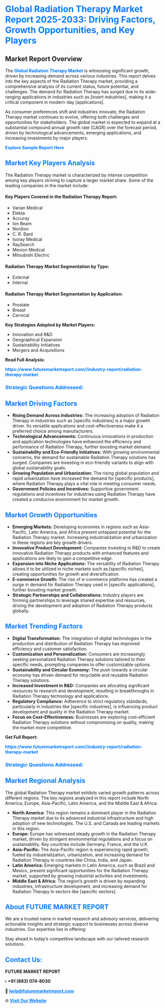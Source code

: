 <h1 style="color: #007BFF;">Global Radiation Therapy Market Report 2025-2033: Driving Factors, Growth Opportunities, and Key Players</h1>

<section id="overview">
<h2>Market Report Overview</h2>
<p>The <a href="https://www.futuremarketreport.com//industry-report/radiation-therapy-market" style="color: #007BFF; text-decoration: none;"><strong>Global Radiation Therapy Market</strong></a> is witnessing significant growth, driven by increasing demand across various industries. This report delves into the key aspects of the Radiation Therapy market, providing a comprehensive analysis of its current status, future potential, and challenges. The demand for Radiation Therapy has surged due to its wide-ranging applications in industries such as [insert industries], making it a critical component in modern-day [applications].</p>
<p>As consumer preferences shift and industries innovate, the Radiation Therapy market continues to evolve, offering both challenges and opportunities for stakeholders. The global market is expected to expand at a substantial compound annual growth rate (CAGR) over the forecast period, driven by technological advancements, emerging applications, and increasing investments by major players.</p>
</section>

<section id="overview">
<p><a href="https://www.futuremarketreport.com//request-sample/reportId=55822" style="color: #007BFF; text-decoration: none;"><strong>Explore Sample Report Here</strong></a></p>
</section>

<section id="key-players">
<h2 style="color: #007BFF;">Market Key Players Analysis</h2>
<p>The Radiation Therapy market is characterized by intense competition among key players striving to capture a larger market share. Some of the leading companies in the market include:</p>
<h4>Key Players Covered in the Radiation Therapy Report:</h4>
<ul><li>Varian Medical</li><li>Elekta</li><li>Accuray</li><li>Ion Beam</li><li>Nordion</li><li>C. R. Bard</li><li>Isoray Medical</li><li>RaySearch</li><li>Mevion Medical</li><li>Mitsubishi Electric</li></ul>
<h4>Radiation Therapy Market Segmentation by Type:</h4>
<ul><li>External</li><li>Internal</li></ul>

<h4>Radiation Therapy Market Segmentation by Application:</h4>
<ul><li>Prostate</li><li>Breast</li><li>Cervical</li></ul>
<p><strong>Key Strategies Adopted by Market Players:</strong></p>
<ul>
<li>Innovation and R&D</li>
<li>Geographical Expansion</li>
<li>Sustainability Initiatives</li>
<li>Mergers and Acquisitions</li>
</ul>
</section>

<section>
<p><strong>Read Full Analysis: </strong></p><a href="https://www.futuremarketreport.com//industry-report/radiation-therapy-market" style="color: #007BFF; text-decoration: none;"><strong>https://www.futuremarketreport.com//industry-report/radiation-therapy-market</strong></a>
<h3 style="color: #007BFF;">Strategic Questions Addressed:</h3>
</section>

<section id="driving-factors">
<h2 style="color: #007BFF;">Market Driving Factors</h2>
<ul>
<li><strong>Rising Demand Across Industries:</strong> The increasing adoption of Radiation Therapy in industries such as [specific industries] is a major growth driver. Its versatile applications and cost-effectiveness make it a preferred choice among manufacturers.</li>
<li><strong>Technological Advancements:</strong> Continuous innovations in production and application technologies have enhanced the efficiency and performance of Radiation Therapy, further boosting market demand.</li>
<li><strong>Sustainability and Eco-Friendly Initiatives:</strong> With growing environmental concerns, the demand for sustainable Radiation Therapy solutions has surged. Companies are investing in eco-friendly variants to align with global sustainability goals.</li>
<li><strong>Growing Population and Urbanization:</strong> The rising global population and rapid urbanization have increased the demand for [specific products], where Radiation Therapy plays a vital role in meeting consumer needs.</li>
<li><strong>Government Policies and Incentives:</strong> Supportive government regulations and incentives for industries using Radiation Therapy have created a conducive environment for market growth.</li>
</ul>
</section>

<section id="growth-opportunities">
<h2 style="color: #007BFF;">Market Growth Opportunities</h2>
<ul>
<li><strong>Emerging Markets:</strong> Developing economies in regions such as Asia-Pacific, Latin America, and Africa present untapped potential for the Radiation Therapy market. Increasing industrialization and urbanization in these regions are key growth drivers.</li>
<li><strong>Innovative Product Development:</strong> Companies investing in R&D to create innovative Radiation Therapy products with enhanced features and applications are likely to gain a competitive edge.</li>
<li><strong>Expansion into Niche Applications:</strong> The versatility of Radiation Therapy allows it to be utilized in niche markets such as [specific niches], creating opportunities for growth and diversification.</li>
<li><strong>E-commerce Growth:</strong> The rise of e-commerce platforms has created a surge in demand for Radiation Therapy used in [specific applications], further boosting market growth.</li>
<li><strong>Strategic Partnerships and Collaborations:</strong> Industry players are forming partnerships to leverage shared expertise and resources, driving the development and adoption of Radiation Therapy products globally.</li>
</ul>
</section>

<section id="trending-factors">
<h2 style="color: #007BFF;">Market Trending Factors</h2>
<ul>
<li><strong>Digital Transformation:</strong> The integration of digital technologies in the production and distribution of Radiation Therapy has improved efficiency and customer satisfaction.</li>
<li><strong>Customization and Personalization:</strong> Consumers are increasingly seeking personalized Radiation Therapy solutions tailored to their specific needs, prompting companies to offer customizable options.</li>
<li><strong>Sustainability and Circular Economy:</strong> The push towards a circular economy has driven demand for recyclable and reusable Radiation Therapy solutions.</li>
<li><strong>Increased Investment in R&D:</strong> Companies are allocating significant resources to research and development, resulting in breakthroughs in Radiation Therapy technology and applications.</li>
<li><strong>Regulatory Compliance:</strong> Adherence to strict regulatory standards, particularly in industries like [specific industries], is influencing product development and quality in the Radiation Therapy market.</li>
<li><strong>Focus on Cost-Effectiveness:</strong> Businesses are exploring cost-efficient Radiation Therapy solutions without compromising on quality, making the market more competitive.</li>
</ul>
</section>

<section>
<p><strong>Get Full Report: </strong></p><a href="https://www.futuremarketreport.com//industry-report/radiation-therapy-market" style="color: #007BFF; text-decoration: none;"><strong>https://www.futuremarketreport.com//industry-report/radiation-therapy-market</strong></a>
<h3 style="color: #007BFF;">Strategic Questions Addressed:</h3>
</section>


<section id="regional-analysis">
<h2 style="color: #007BFF;">Market Regional Analysis</h2>
<p>The global Radiation Therapy market exhibits varied growth patterns across different regions. The key regions analyzed in this report include North America, Europe, Asia-Pacific, Latin America, and the Middle East & Africa:</p>
<ul>
<li><strong>North America:</strong> This region remains a dominant player in the Radiation Therapy market due to its advanced industrial infrastructure and high adoption of new technologies. The U.S. and Canada are leading markets in this region.</li>
<li><strong>Europe:</strong> Europe has witnessed steady growth in the Radiation Therapy market, driven by stringent environmental regulations and a focus on sustainability. Key countries include Germany, France, and the U.K.</li>
<li><strong>Asia-Pacific:</strong> The Asia-Pacific region is experiencing rapid growth, fueled by industrialization, urbanization, and increasing demand for Radiation Therapy in countries like China, India, and Japan.</li>
<li><strong>Latin America:</strong> Emerging markets in Latin America, such as Brazil and Mexico, present significant opportunities for the Radiation Therapy market, supported by growing industrial activities and investments.</li>
<li><strong>Middle East & Africa:</strong> The region’s growth is driven by expanding industries, infrastructure development, and increasing demand for Radiation Therapy in sectors like [specific sectors].</li>
</ul>
</section>

<footer>
<h2 style="color: #007BFF;">About FUTURE MARKET REPORT</h2>
<p>We are a trusted name in market research and advisory services, delivering actionable insights and strategic support to businesses across diverse industries. Our expertise lies in offering:</p>

<p>Stay ahead in today’s competitive landscape with our tailored research solutions.</p>

<h2 style="color: #007BFF;">Contact Us:</h2>
<p><strong>FUTURE MARKET REPORT</strong></p>
<p>📞 <strong>+91 (883) 074-8030</strong></p>
<p>📧 <strong><a href="mailto:help@futuremarketreport.com" style="color: #007BFF;">help@futuremarketreport.com</a></strong></p>
<p>🌐 <strong><a href="https://www.futuremarketreport.com/" style="color: #007BFF;">Visit Our Website</a></strong></p>
</footer>
